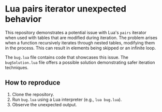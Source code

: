 # Lua pairs iterator unexpected behavior

This repository demonstrates a potential issue with Lua's `pairs` iterator when used with tables that are modified during iteration.  The problem arises when a function recursively iterates through nested tables, modifying them in the process.  This can result in elements being skipped or an infinite loop.

The `bug.lua` file contains code that showcases this issue.  The `bugSolution.lua` file offers a possible solution demonstrating safer iteration techniques.

## How to reproduce

1. Clone the repository.
2. Run `bug.lua` using a Lua interpreter (e.g., `lua bug.lua`).
3. Observe the unexpected output.
